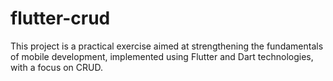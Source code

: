 # flutter-crud
 This project is a practical exercise aimed at strengthening the fundamentals of mobile development, implemented using Flutter and Dart technologies, with a focus on CRUD.
